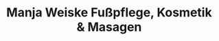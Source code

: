---
title: "Manja Weiske Fußpflege, Kosmetik & Masagen"
url: /brand-erbisdorf/manja-weiske-fusspflege-kosmetik-und-masagen/
shop: Kosmetik
---